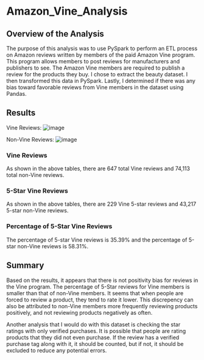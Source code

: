 # Amazon_Vine_Analysis

## Overview of the Analysis
The purpose of this analysis was to use PySpark to perform an ETL process on Amazon reviews written by members of the paid Amazon Vine program. This program allows members to post reviews for manufacturers and publishers to see. The Amazon Vine members are required to publish a review for the products they buy. I chose to extract the beauty dataset. I then transformed this data in PySpark. Lastly, I determined if there was any bias toward favorable reviews from Vine members in the dataset using Pandas.

## Results

Vine Reviews:
![image](https://user-images.githubusercontent.com/109561408/202037593-350113a2-20e1-493c-a85e-a487f166f106.png)

Non-Vine Reviews:
![image](https://user-images.githubusercontent.com/109561408/202037710-91ba9705-f584-4d9c-bc1d-53e0b0db0495.png)

### Vine Reviews

As shown in the above tables, there are 647 total Vine reviews and 74,113 total non-Vine reviews.

### 5-Star Vine Reviews

As shown in the above tables, there are 229 Vine 5-star reviews and 43,217 5-star non-Vine reviews.

### Percentage of 5-Star Vine Reviews

The percentage of 5-star Vine reviews is 35.39% and the percentage of 5-star non-Vine reviews is 58.31%.

## Summary
Based on the results, it appears that there is not positivity bias for reviews in the Vine program. The percentage of 5-Star reviews for Vine members is smaller than that of non-Vine members. It seems that when people are forced to review a product, they tend to rate it lower. This discrepency can also be attributed to non-Vine members more frequently reviewing products positively, and not reviewing products negatively as often.

Another analysis that I would do with this dataset is checking the star ratings with only verified purchases. It is possible that people are rating products that they did not even purchase. If the review has a verified purchase tag along with it, it should be counted, but if not, it should be excluded to reduce any potential errors. 
